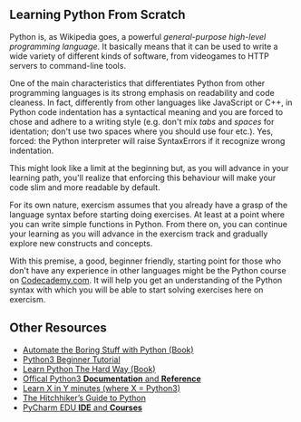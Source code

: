 ## Learning Python From Scratch
Python is, as Wikipedia goes, a powerful *general-purpose high-level programming language*. It basically means that it can be used to write a wide variety of different kinds of software, from videogames to HTTP servers to command-line tools.

One of the main characteristics that differentiates Python from other programming languages is its strong emphasis on readability and code cleaness. In fact, differently from other languages like JavaScript or C++, in Python code indentation has a syntactical meaning and you are forced to chose and adhere to a writing style (e.g. don't mix *tabs* and *spaces* for identation; don't use two spaces where you should use four etc.). Yes, forced: the Python interpreter will raise SyntaxErrors if it recognize wrong indentation.

This might look like a limit at the beginning but, as you will advance in your learning path, you'll realize that enforcing this behaviour will make your code slim and more readable by default.

For its own nature, exercism assumes that you already have a grasp of the language syntax before starting doing exercises. At least at a point where you can write simple functions in Python. From there on, you can continue your learning as you will advance in the exercism track and gradually explore new constructs and concepts.

With this premise, a good, beginner friendly, starting point for those who don't have any experience in other languages might be the Python course on [Codecademy.com](https://www.codecademy.com/). It will help you get an understanding of the Python syntax with which you will be able to start solving exercises here on exercism.

## Other Resources

- [Automate the Boring Stuff with Python (Book)](https://automatetheboringstuff.com/)
- [Python3 Beginner Tutorial](https://www.youtube.com/playlist?list=PL1A2CSdiySGJd0LJRRSwQZbPZaDP0q67j)
- [Learn Python The Hard Way (Book)](http://learnpythonthehardway.org/book/)
- [Offical Python3 **Documentation** and **Reference**](https://docs.python.org/3/)
- [Learn X in Y minutes (where X = Python3)](https://learnxinyminutes.com/docs/python3/)
- [The Hitchhiker’s Guide to Python](http://docs.python-guide.org/en/latest/)
- [PyCharm EDU **IDE** and **Courses**](https://www.jetbrains.com/pycharm-edu/)
